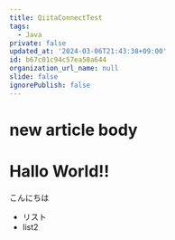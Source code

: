 ```yaml
---
title: QiitaConnectTest
tags:
  - Java
private: false
updated_at: '2024-03-06T21:43:38+09:00'
id: b67c01c94c57ea58a644
organization_url_name: null
slide: false
ignorePublish: false
---
```

# new article body

# Hallo World!!
 こんにちは

- リスト
- list2
